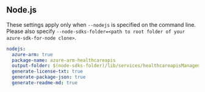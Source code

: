 ## Node.js

These settings apply only when `--nodejs` is specified on the command line.
Please also specify `--node-sdks-folder=<path to root folder of your azure-sdk-for-node clone>`.

``` yaml $(nodejs)
nodejs:
  azure-arm: true
  package-name: azure-arm-healthcareapis
  output-folder: $(node-sdks-folder)/lib/services/healthcareapisManagement
  generate-license-txt: true
  generate-package-json: true
  generate-readme-md: true
```
